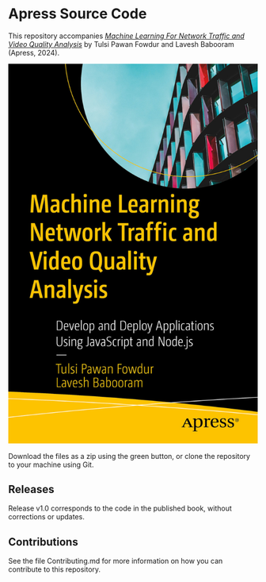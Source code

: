 # Apress Source Code

This repository accompanies [*Machine Learning For Network Traffic and Video Quality Analysis*](https://link.springer.com/book/9798868803536) by  Tulsi Pawan Fowdur and Lavesh Babooram (Apress, 2024).

[comment]: #cover
![Cover image](979-8-8688-0353-6.jpg)

Download the files as a zip using the green button, or clone the repository to your machine using Git.

## Releases

Release v1.0 corresponds to the code in the published book, without corrections or updates.

## Contributions

See the file Contributing.md for more information on how you can contribute to this repository.